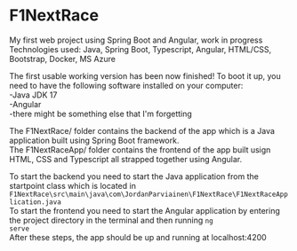 # F1NextRace
My first web project using Spring Boot and Angular, work in progress <br>
Technologies used:
Java, Spring Boot, Typescript, Angular, HTML/CSS, Bootstrap, Docker, MS Azure

The first usable working version has been now finished!
To boot it up, you need to have the following software installed on your computer: <br>
-Java JDK 17 <br>
-Angular <br>
-there might be something else that I'm forgetting <br>

The F1NextRace/ folder contains the backend of the app which is a Java application built using Spring Boot framework. <br>
The F1NextRaceApp/ folder contains the frontend of the app built usign HTML, CSS and Typescript all strapped together using Angular. <br>

To start the backend you need to start the Java application from the startpoint class which is located in <code>F1NextRace\src\main\java\com\JordanParviainen\F1NextRace\F1NextRaceApplication.java</code> <br>
To start the frontend you need to start the Angular application by entering the project directory in the terminal and then running <code>ng serve</code><br>
After these steps, the app should be up and running at localhost:4200
